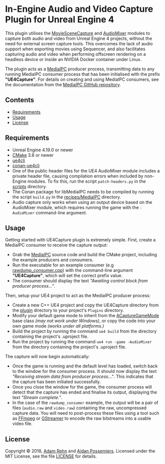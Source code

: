# In-Engine Audio and Video Capture Plugin for Unreal Engine 4

This plugin utilises the [MovieSceneCapture](https://api.unrealengine.com/INT/API/Runtime/MovieSceneCapture/index.html) and [AudioMixer](https://api.unrealengine.com/INT/API/Runtime/AudioMixer/index.html) modules to capture both audio and video from Unreal Engine 4 projects, without the need for external screen capture tools. This overcomes the lack of audio support when exporting movies using Sequencer, and also facilitates capturing audio and video when performing offscreen rendering on a headless device or inside an NVIDIA Docker container under Linux.

The plugin acts as a [MediaIPC](https://github.com/adamrehn/MediaIPC) producer process, transmitting data to any running MediaIPC consumer process that has been initialised with the prefix **"UE4Capture"**. For details on creating and using MediaIPC consumers, see the documentation from the [MediaIPC GitHub repository](https://github.com/adamrehn/MediaIPC).


## Contents

- [Requirements](#requirements)
- [Usage](#usage)
- [License](#license)


## Requirements

- Unreal Engine 4.19.0 or newer
- [CMake](https://cmake.org/) 3.8 or newer
- [ue4cli](https://github.com/adamrehn/ue4cli)
- [conan-ue4cli](https://github.com/adamrehn/conan-ue4cli)
- One of the public header files for the UE4 AudioMixer module includes a private header file, causing compilation errors when included by non-Engine modules. To fix this, run the script `patch-headers.py` in the [scripts](./scripts) directory.
- The Conan package for libMediaIPC needs to be compiled by running the script `build.py` in the [recipes/MediaIPC](./recipes/MediaIPC) directory.
- Audio capture only works when using an output device based on the AudioMixer module, which requires running the game with the `-AudioMixer` command-line argument.


## Usage

Getting started with UE4Capture plugin is extremely simple. First, create a MediaIPC consumer to receive the capture output:

- Grab the [MediaIPC](https://github.com/adamrehn/MediaIPC) source code and build the CMake project, including the example producers and consumers.
- Run the executable for an example consumer (e.g [rawdump_consumer.cpp](https://github.com/adamrehn/MediaIPC/blob/master/examples/consumers/rawdump_consumer.cpp)) with the command-line argument **"UE4Capture"**, which will set the correct prefix value.
- The consumer should display the text *"Awaiting control block from producer process..."*.

Then, setup your UE4 project to act as the MediaIPC producer process:

- Create a new C++ UE4 project and copy the UE4Capture directory from the [plugin](./plugin) directory to your project's `Plugins` directory.
- Modify your default game mode to inherit from the [ACaptureGameMode](./plugin/UE4Capture/Source/UE4Capture/Public/CaptureGameMode.h) base class *(may not work under Windows)*, or copy the code into your own game mode *(works under all platforms.)*
- Build the project by running the command `ue4 build` from the directory containing the project's .uproject file.
- Run the project by running the command `ue4 run -game -AudioMixer` from the directory containing the project's .uproject file.

The capture will now begin automatically:

- Once the game is running and the default level has loaded, switch back to the window for the consumer process. It should now display the text *"Receiving stream data from producer process..."*. This indicates that the capture has been initiated successfully.
- Once you close the window for the game, the consumer process will detect that the capture has ended and finalise its output, displaying the text *"Stream complete."*.
- In the case of the `rawdump_consumer` example, the output will be a pair of files (`audio.raw` and `video.raw`) containing the raw, uncompressed capture data. You will need to post-process these files using a tool such as [FFmpeg](https://www.ffmpeg.org/) or [GStreamer](https://gstreamer.freedesktop.org/) to encode the raw bitstreams into a usable video file.


## License

Copyright &copy; 2018, [Adam Rehn](https://github.com/adamrehn) and [Aidan Possemiers](https://github.com/ImmortalEmperor). Licensed under the MIT License, see the file [LICENSE](./LICENSE) for details.
